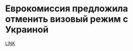 # Еврокомиссия предложила отменить визовый режим с Украиной



[LINK](https://varlamov.ru/1652258.html)